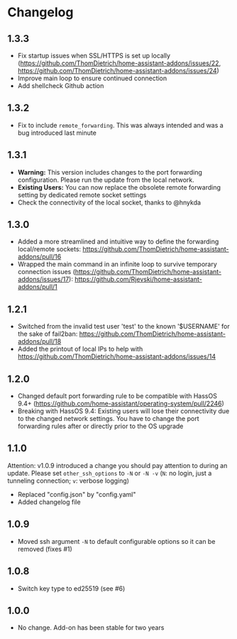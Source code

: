 # Changelog

## 1.3.3

- Fix startup issues when SSL/HTTPS is set up locally (https://github.com/ThomDietrich/home-assistant-addons/issues/22, https://github.com/ThomDietrich/home-assistant-addons/issues/24)
- Improve main loop to ensure continued connection
- Add shellcheck Github action

## 1.3.2

- Fix to include `remote_forwarding`. This was always intended and was a bug introduced last minute

## 1.3.1

- **Warning:** This version includes changes to the port forwarding configuration. Please run the update from the local network.
- **Existing Users:** You can now replace the obsolete remote forwarding setting by dedicated remote socket settings  
- Check the connectivity of the local socket, thanks to @hnykda

## 1.3.0

- Added a more streamlined and intuitive way to define the forwarding local/remote sockets: https://github.com/ThomDietrich/home-assistant-addons/pull/16
- Wrapped the main command in an infinite loop to survive temporary connection issues (https://github.com/ThomDietrich/home-assistant-addons/issues/17): https://github.com/Rjevski/home-assistant-addons/pull/1 

## 1.2.1

- Switched from the invalid test user 'test' to the known '$USERNAME' for the sake of fail2ban: https://github.com/ThomDietrich/home-assistant-addons/pull/18
- Added the printout of local IPs to help with https://github.com/ThomDietrich/home-assistant-addons/issues/14

## 1.2.0

- Changed default port forwarding rule to be compatible with HassOS 9.4+ (https://github.com/home-assistant/operating-system/pull/2246)
- Breaking with HassOS 9.4: Existing users will lose their connectivity due to the changed network settings. You have to change the port forwarding rules after or directly prior to the OS upgrade 

## 1.1.0

Attention: v1.0.9 introduced a change you should pay attention to during an update.
Please set `other_ssh_options` to `-N` or `-N -v` (`N`: no login, just a tunneling connection; `v`: verbose logging)

- Replaced "config.json" by "config.yaml"
- Added changelog file

## 1.0.9

- Moved ssh argument `-N` to default configurable options so it can be removed (fixes #1)

## 1.0.8

- Switch key type to ed25519 (see #6)

## 1.0.0

- No change. Add-on has been stable for two years
